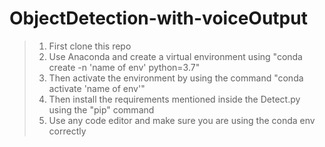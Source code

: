# ObjectDetection-with-voiceOutput

>1. First clone this repo 
>2. Use Anaconda and create a virtual environment using "conda create -n 'name of env' python=3.7"
>3. Then activate the environment by using the command "conda activate 'name of env'"
>4. Then install the requirements mentioned inside the Detect.py using the "pip" command
>5. Use any code editor and make sure you are using the conda env correctly 
